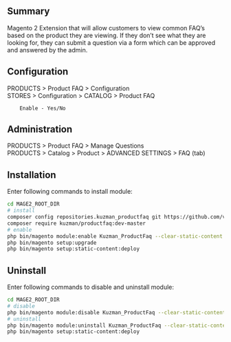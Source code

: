 Summary
------------------------

Magento 2 Extension that will allow customers to view common FAQ’s based on the product they are viewing.
If they don’t see what they are looking for, they can submit a question via a form which can be approved and answered by the admin.

Configuration
------------------------
 
 PRODUCTS > Product FAQ > Configuration  
 STORES > Configuration > CATALOG > Product FAQ  
 
        Enable - Yes/No
      

Administration
------------------------

 PRODUCTS > Product FAQ > Manage Questions  
 PRODUCTS > Catalog > Product > ADVANCED SETTINGS > FAQ (tab)  


Installation
------------------------

Enter following commands to install module:

```bash
cd MAGE2_ROOT_DIR
# install
composer config repositories.kuzman_productfaq git https://github.com/vladankuzmanovic/ProductFaq.git
composer require kuzman/productfaq:dev-master
# enable
php bin/magento module:enable Kuzman_ProductFaq --clear-static-content
php bin/magento setup:upgrade
php bin/magento setup:static-content:deploy
```

Uninstall
------------------------

Enter following commands to disable and uninstall module:

```bash
cd MAGE2_ROOT_DIR
# disable
php bin/magento module:disable Kuzman_ProductFaq --clear-static-content    
# uninstall
php bin/magento module:uninstall Kuzman_ProductFaq --clear-static-content
php bin/magento setup:static-content:deploy
```
